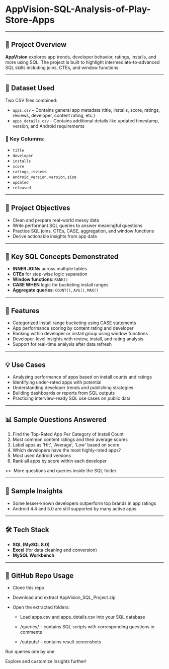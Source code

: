 # AppVision-SQL-Analysis-of-Play-Store-Apps

---

## 📌 Project Overview

**AppVision** explores app trends, developer behavior, ratings, installs, and more using SQL. The project is built to highlight intermediate-to-advanced SQL skills including joins, CTEs, and window functions.

---

## 📂 Dataset Used

Two CSV files combined:

* `apps.csv` – Contains general app metadata (title, installs, score, ratings, reviews, developer, content rating, etc.)
* `apps_details.csv` – Contains additional details like updated timestamp, version, and Android requirements

### 🔑 Key Columns:

* `title`
* `developer`
* `installs`
* `score`
* `ratings`, `reviews`
* `android_version`, `version`, `size`
* `updated`
* `released`

---

## 🎯 Project Objectives

* Clean and prepare real-world messy data
* Write performant SQL queries to answer meaningful questions
* Practice SQL joins, CTEs, CASE, aggregation, and window functions
* Derive actionable insights from app data

---

## 🧠 Key SQL Concepts Demonstrated

* **INNER JOINs** across multiple tables
* **CTEs** for step-wise logic separation
* **Window functions**: `RANK()`
* **CASE WHEN** logic for bucketing install ranges
* **Aggregate queries**: `COUNT()`, `AVG()`, `MAX()`

---

## 🚀 Features

* Categorized install range bucketing using CASE statements
* App performance scoring by content rating and developer
* Ranking within developer or install group using window functions
* Developer-level insights with review, install, and rating analysis
* Support for real-time analysis after data refresh

---

## 💡 Use Cases

* Analyzing performance of apps based on install counts and ratings
* Identifying under-rated apps with potential
* Understanding developer trends and publishing strategies
* Building dashboards or reports from SQL outputs
* Practicing interview-ready SQL use cases on public data

---

## 📊 Sample Questions Answered

1. &#x20;Find the Top-Rated App Per Category of Install Count
2. Most common content ratings and their average scores
3. Label apps as 'Hit', 'Average', 'Low' based on score
4. Which developers have the most highly-rated apps?
5. Most used Android versions
6. Rank all apps by score within each developer

\>>  More questions and queries inside the SQL folder.

---

## 🧪 Sample Insights

* Some lesser-known developers outperform top brands in app ratings
* Android 4.4 and 5.0 are still supported by many active apps

---

## 🛠 Tech Stack

* **SQL (MySQL 8.0)**
* **Excel** (for data cleaning and conversion)
* **MySQL Workbench**

---

## 🔗 GitHub Repo Usage

* Clone this repo

* Download and extract AppVision_SQL_Project.zip

* Open the extracted folders:

   * Load apps.csv and apps_details.csv into your SQL database

   * /queries/ – contains SQL scripts with corresponding questions in comments

   * /outputs/ – contains result screenshots 

Run queries one by one

Explore and customize insights further!
